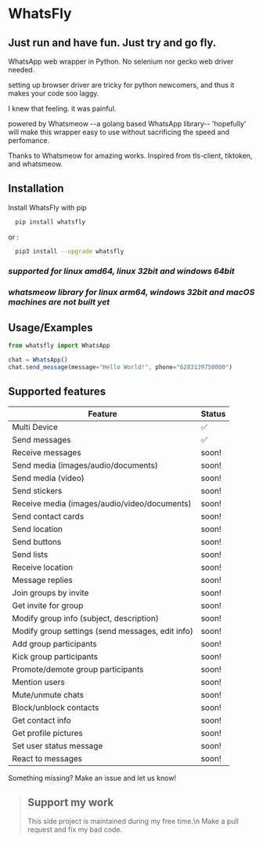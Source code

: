# WhatsFly
## Just run and have fun. Just try and go fly. 


WhatsApp web wrapper in Python. No selenium nor gecko web driver needed. 

setting up browser driver are tricky for python newcomers, and thus it makes your code soo laggy.

I knew that feeling. it was painful.

powered by Whatsmeow --a golang based WhatsApp library-- 'hopefully' will make this wrapper easy to use without sacrificing the speed and perfomance.

Thanks to Whatsmeow for amazing works. Inspired from tls-client, tiktoken, and whatsmeow.

## Installation

Install WhatsFly with pip

```bash
  pip install whatsfly
```

or :
```bash
  pip3 install --upgrade whatsfly
```

### *supported for linux amd64, linux 32bit and windows 64bit*
### *whatsmeow library for linux arm64, windows 32bit and macOS machines are not built yet*


## Usage/Examples

```javascript
from whatsfly import WhatsApp

chat = WhatsApp()
chat.send_message(message="Hello World!", phone="6283139750000")
```

## Supported features

| Feature  | Status |
| ------------- | ------------- |
| Multi Device  | ✅ |
| Send messages  | ✅ |
| Receive messages  | soon!  |
| Send media (images/audio/documents)  | soon!  |
| Send media (video)  | soon! |
| Send stickers | soon! |
| Receive media (images/audio/video/documents)  | soon!  |
| Send contact cards | soon! |
| Send location | soon! |
| Send buttons | soon! |
| Send lists | soon! |
| Receive location | soon! | 
| Message replies | soon! |
| Join groups by invite  | soon! |
| Get invite for group  | soon! |
| Modify group info (subject, description)  | soon!  |
| Modify group settings (send messages, edit info)  | soon!  |
| Add group participants  | soon!  |
| Kick group participants  | soon!  |
| Promote/demote group participants | soon! |
| Mention users | soon! |
| Mute/unmute chats | soon! |
| Block/unblock contacts | soon! |
| Get contact info | soon! |
| Get profile pictures | soon! |
| Set user status message | soon! |
| React to messages | soon! |

Something missing? Make an issue and let us know!

> ## Support my work
> This side project is maintained during my free time.\n
> Make a pull request and fix my bad code.
